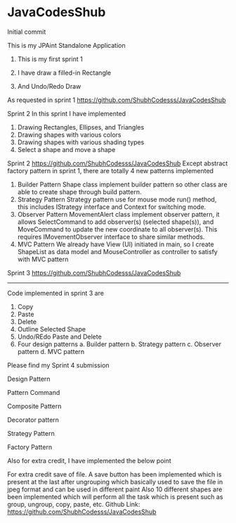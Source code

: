 # JavaCodesShub
Initial commit

This is my JPAint Standalone Application

1. This is my first sprint 1

2. I have draw a filled-in Rectangle

3. And Undo/Redo Draw

As requested in sprint 1
https://github.com/ShubhCodesss/JavaCodesShub


Sprint 2
In this sprint I have implemented 
1. Drawing Rectangles, Ellipses, and Triangles
2. Drawing shapes with various colors
3. Drawing shapes with various shading types
4. Select a shape and move a shape

Sprint 2
https://github.com/ShubhCodesss/JavaCodesShub
Except abstract factory pattern in sprint 1, there are totally 4 new patterns implemented
1. Builder Pattern
Shape class implement builder pattern so other class are able to create shape through build pattern.
2. Strategy Pattern
Strategy pattern use for mouse mode run() method, this includes IStrategy interface and Context for switching mode.
3. Observer Pattern
MovementAlert class implement observer pattern, it allows SelectCommand to add observer(s) (selected shape(s)), and MoveCommand to update the new coordinate to all observer(s). This requires IMovementObserver interface to share similar methods.
4. MVC Pattern
We already have View (UI) initiated in main, so I create ShapeList as data model and MouseController as controller to satisfy with MVC pattern

Sprint 3
https://github.com/ShubhCodesss/JavaCodesShub

-----
Code implemented in sprint 3 are
1. Copy
2. Paste
3. Delete
4. Outline Selected Shape
5. Undo/REdo Paste and Delete
6. Four design patterns
a. Builder pattern
b. Strategy pattern
c. Observer pattern
d. MVC pattern

Please find my Sprint 4 submission

Design Pattern

Pattern Command

Composite Pattern

Decorator pattern

Strategy Pattern

Factory Pattern 

Also for extra credit, I have implemented the below point 

For extra credit save of file. A save button has been implemented which is present at the last after ungrouping which basically used to save the file in jpeg format and can be used in different paint
 Also 10 different shapes are been implemented which will perform all the task which is present such as group, ungroup, copy, paste, etc. 
Github Link: https://github.com/ShubhCodesss/JavaCodesShub

